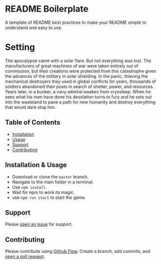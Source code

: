 # README Boilerplate

A template of README best practices to make your README simple to understand and easy to use. 

# Setting
The apocalypse came with a solar flare.
But not everything was lost.
The manufacturers of great machines of war were taken entirely out of commission, but their creations were protected from this catastrophe given the advances of the military in solar shielding. In the panic, thieving the mechanical destroyers they used in global conflicts for years, thousands of soldiers abandoned their posts in search of shelter, power, and resources. 
Years later, in a bunker, a navy admiral awakes from cryosleep.
When he sees what his men have done his desolation turns to fury and he sets out into the wasteland to pave a path for new humanity and destroy everything that would dare stop him.



## Table of Contents

- [Installation](#installation)
- [Usage](#usage)
- [Support](#support)
- [Contributing](#contributing)

## Installation & Usage

* Download or clone the ```master``` branch.
* Navigate to the main folder in a terminal.
* Use ```npm install```.
* Wait for npm to work its magic.
* use ```npm run start``` to start the game.

## Support

Please [open an issue](https://github.com/riverface/project-howitzer/issues/) for support.


## Contributing

Please contribute using [Github Flow](https://guides.github.com/introduction/flow/). Create a branch, add commits, and [open a pull request](https://github.com/riverface/project-howitzer/compare/).